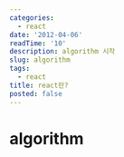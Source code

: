 ```yaml
---
categories:
  - react
date: '2012-04-06'
readTime: '10'
description: algorithm 시작
slug: algorithm
tags:
  - react
title: react란?
posted: false
---
```


# algorithm
